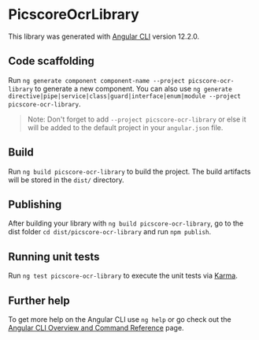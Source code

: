 # PicscoreOcrLibrary

This library was generated with [Angular CLI](https://github.com/angular/angular-cli) version 12.2.0.

## Code scaffolding

Run `ng generate component component-name --project picscore-ocr-library` to generate a new component. You can also use `ng generate directive|pipe|service|class|guard|interface|enum|module --project picscore-ocr-library`.
> Note: Don't forget to add `--project picscore-ocr-library` or else it will be added to the default project in your `angular.json` file. 

## Build

Run `ng build picscore-ocr-library` to build the project. The build artifacts will be stored in the `dist/` directory.

## Publishing

After building your library with `ng build picscore-ocr-library`, go to the dist folder `cd dist/picscore-ocr-library` and run `npm publish`.

## Running unit tests

Run `ng test picscore-ocr-library` to execute the unit tests via [Karma](https://karma-runner.github.io).

## Further help

To get more help on the Angular CLI use `ng help` or go check out the [Angular CLI Overview and Command Reference](https://angular.io/cli) page.
